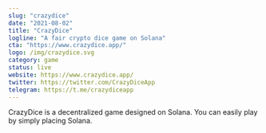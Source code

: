 ```yaml
---
slug: "crazydice"
date: "2021-08-02"
title: "CrazyDice"
logline: "A fair crypto dice game on Solana"
cta: "https://www.crazydice.app/"
logo: /img/crazydice.svg
category: game
status: live
website: https://www.crazydice.app/
twitter: https://twitter.com/CrazyDiceApp
telegram: https://t.me/crazydiceapp
---
```


CrazyDice is a decentralized game designed on Solana. You can easily play by simply placing Solana.
